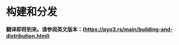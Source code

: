 # 构建和分发

**翻译即将到来。请参阅英文版本：(https://pyo3.rs/main/building-and-distribution.html)**

<!-- 即将补充翻译内容 -->
